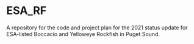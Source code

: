 # ESA_RF
A repository for the code and project plan for the 2021 status update for ESA-listed Boccacio and Yelloweye Rockfish in Puget Sound.
